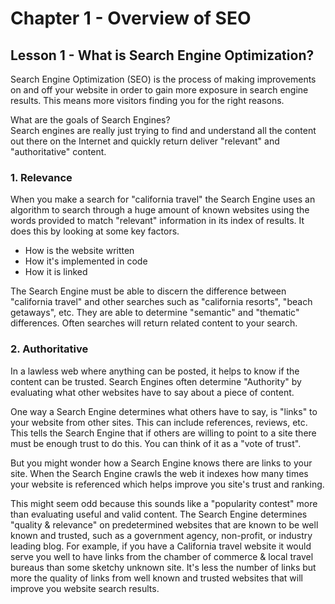 # Chapter 1 - Overview of SEO
## Lesson 1 - What is Search Engine Optimization?

Search Engine Optimization (SEO) is the process of making improvements on and off your website in order to gain more exposure in search engine results. This means more visitors finding you for the right reasons.

What are the goals of Search Engines?<br>
Search engines are really just trying to find and understand all the content out there on the Internet and quickly return deliver "relevant" and "authoritative" content.

### 1. Relevance

When you make a search for "california travel" the Search Engine uses an algorithm to search through a huge amount of known websites using the words provided to match "relevant" information in its index of results. It does this by looking at some key factors.
- How is the website written
- How it's implemented in code
- How it is linked

The Search Engine must be able to discern the difference between "california travel" and other searches such as "california resorts", "beach getaways", etc. They are able to determine "semantic" and "thematic" differences. Often searches will return related content to your search.

### 2. Authoritative

In a lawless web where anything can be posted, it helps to know if the content can be trusted. Search Engines often determine "Authority" by evaluating what other websites have to say about a piece of content.

One way a Search Engine determines what others have to say, is "links" to your website from other sites. This can include references, reviews, etc. This tells the Search Engine that if others are willing to point to a site there must be enough trust to do this. You can think of it as a "vote of trust". 

But you might wonder how a Search Engine knows there are links to your site. When the Search Engine crawls the web it indexes how many times your website is referenced which helps improve you site's trust and ranking.

This might seem odd because this sounds like a "popularity contest" more than evaluating useful and valid content. The Search Engine determines "quality & relevance" on predetermined websites that are known to be well known and trusted, such as a government agency, non-profit, or industry leading blog. For example, if you have a California travel website it would serve you well to have links from the chamber of commerce & local travel bureaus than some sketchy unknown site. It's less the number of links but more the quality of links from well known and trusted websites that will improve you website search results.
